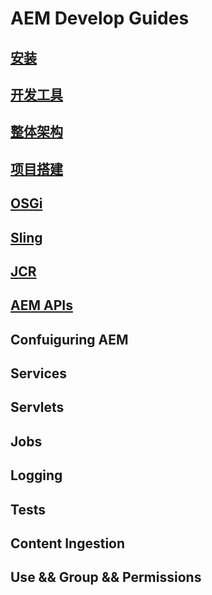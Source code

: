# AEM Develop Guides

## [安装](./01-Install.md)

## [开发工具](./02-Tools.md)

## [整体架构](./03-Architecture.md)

## [项目搭建](./04-Setup.md)

## [OSGi](./05-OSGi.md)

## [Sling](./06-Sling.md)

## [JCR](./07-JCR.md)

## [AEM APIs](./08-AEMAPIs.md)

## Confuiguring AEM

## Services

## Servlets

## Jobs

## Logging

## Tests

## Content Ingestion

## Use && Group && Permissions
